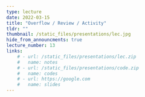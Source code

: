 ```yaml
---
type: lecture
date: 2022-03-15
title: "Overflow / Review / Activity"
tldr: ""
thumbnail: /static_files/presentations/lec.jpg
hide_from_announcments: true
lecture_number: 13
links: 
    # - url: /static_files/presentations/lec.zip
    #   name: notes
    # - url: /static_files/presentations/code.zip
    #   name: codes
    # - url: https://google.com
    #   name: slides
---
```

<!-- **Suggested Readings:** -->
<!-- - [Readings 1](http://example.com) -->
